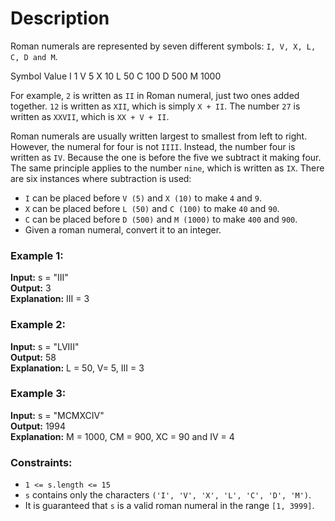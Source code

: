 # Description

Roman numerals are represented by seven different symbols: `I, V, X, L, C, D and M`.

Symbol       Value
I             1
V             5
X             10
L             50
C             100
D             500
M             1000

For example, `2` is written as `II` in Roman numeral, just two ones added together. `12` is written as `XII`, which is simply `X + II`. The number `27` is written as `XXVII`, which is `XX + V + II`.

Roman numerals are usually written largest to smallest from left to right. However, the numeral for four is not `IIII`. Instead, the number four is written as `IV`. Because the one is before the five we subtract it making four. The same principle applies to the number `nine`, which is written as `IX`. There are six instances where subtraction is used:

- `I` can be placed before `V (5)` and `X (10)` to make `4` and `9`.
- `X` can be placed before `L (50)` and `C (100)` to make `40` and `90`.
- `C` can be placed before `D (500)` and `M (1000)` to make `400` and `900`.
- Given a roman numeral, convert it to an integer.

### Example 1:

**Input:** s = "III"  
**Output:** 3  
**Explanation:** III = 3  

### Example 2:

**Input:** s = "LVIII"  
**Output:** 58  
**Explanation:** L = 50, V= 5, III = 3  

### Example 3:

**Input:** s = "MCMXCIV"  
**Output:** 1994  
**Explanation:** M = 1000, CM = 900, XC = 90 and IV = 4  

### Constraints:

- `1 <= s.length <= 15`
- `s` contains only the characters `('I', 'V', 'X', 'L', 'C', 'D', 'M')`.
- It is guaranteed that `s` is a valid roman numeral in the range `[1, 3999]`.